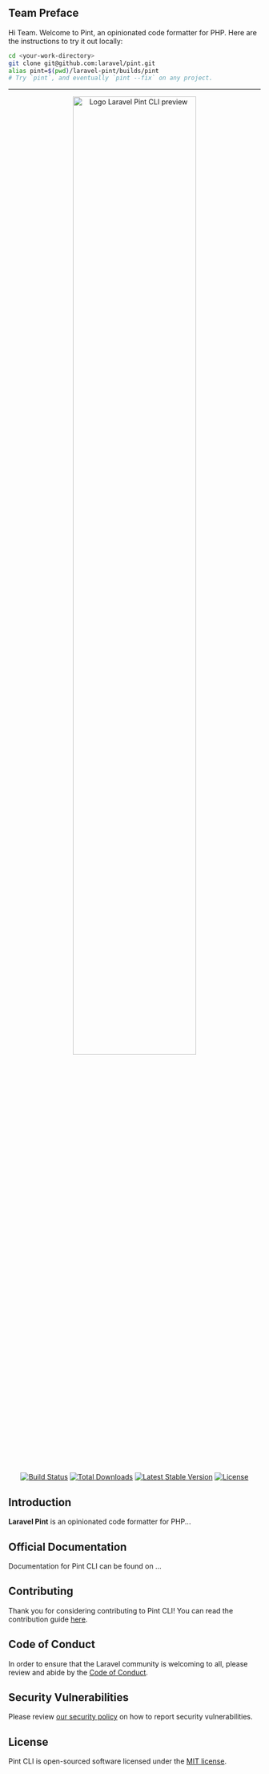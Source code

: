 ## Team Preface

Hi Team. Welcome to Pint, an opinionated code formatter for PHP. Here are the instructions to try it out locally:
```bash
cd <your-work-directory>
git clone git@github.com:laravel/pint.git
alias pint=$(pwd)/laravel-pint/builds/pint
# Try `pint`, and eventually `pint --fix` on any project.
```

---

<p align="center">
    <img src="/art/readme.png" alt="Logo Laravel Pint CLI preview" style="width:70%;">
</p>

<p align="center">
<a href="https://github.com/laravel/pint/actions"><img src="https://github.com/laravel/pint/workflows/tests/badge.svg" alt="Build Status"></a>
<a href="https://packagist.org/packages/laravel/pint"><img src="https://img.shields.io/packagist/dt/laravel/pint" alt="Total Downloads"></a>
<a href="https://packagist.org/packages/laravel/pint"><img src="https://img.shields.io/packagist/v/laravel/pint" alt="Latest Stable Version"></a>
<a href="https://packagist.org/packages/laravel/pint"><img src="https://img.shields.io/packagist/l/laravel/pint" alt="License"></a>
</p>

## Introduction

**Laravel Pint** is an opinionated code formatter for PHP...

## Official Documentation

Documentation for Pint CLI can be found on ...

## Contributing

Thank you for considering contributing to Pint CLI! You can read the contribution guide [here](.github/CONTRIBUTING.md).

## Code of Conduct

In order to ensure that the Laravel community is welcoming to all, please review and abide by the [Code of Conduct](https://laravel.com/docs/contributions#code-of-conduct).

## Security Vulnerabilities

Please review [our security policy](https://github.com/laravel/pint/security/policy) on how to report security vulnerabilities.

## License

Pint CLI is open-sourced software licensed under the [MIT license](LICENSE.md).
